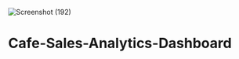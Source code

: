 ![Screenshot (192)](https://github.com/user-attachments/assets/c4a6845d-1ed1-4396-b405-82449420dc1e)
# Cafe-Sales-Analytics-Dashboard
